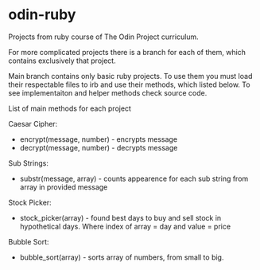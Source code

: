 # odin-ruby
Projects from ruby course of The Odin Project curriculum.

For more complicated projects there is a branch for each of
them, which contains exclusively that project.

Main branch contains only basic ruby projects.
To use them you must load their respectable files to irb and
use their methods, which listed below. To see implementaiton
and helper methods check source code.

List of main methods for each project

Caesar Cipher:
- encrypt(message, number) - encrypts message
- decrypt(message, number) - decrypts message

Sub Strings:
- substr(message, array) - counts appearence for each sub 
string from array in provided message

Stock Picker:
- stock_picker(array) - found best days to buy and sell stock in
hypothetical days. Where index of array = day and value = price

Bubble Sort:
- bubble_sort(array) - sorts array of numbers, from small to big.

